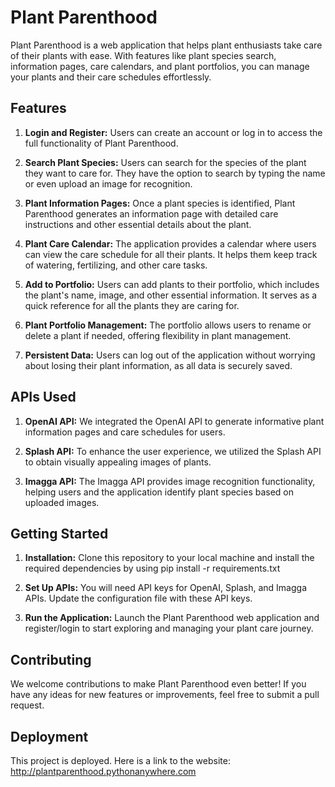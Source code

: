 # Plant Parenthood

Plant Parenthood is a web application that helps plant enthusiasts take care of their plants with ease. With features like plant species search, information pages, care calendars, and plant portfolios, you can manage your plants and their care schedules effortlessly.

## Features

1. **Login and Register:** Users can create an account or log in to access the full functionality of Plant Parenthood.

2. **Search Plant Species:** Users can search for the species of the plant they want to care for. They have the option to search by typing the name or even upload an image for recognition.

3. **Plant Information Pages:** Once a plant species is identified, Plant Parenthood generates an information page with detailed care instructions and other essential details about the plant.

4. **Plant Care Calendar:** The application provides a calendar where users can view the care schedule for all their plants. It helps them keep track of watering, fertilizing, and other care tasks.

5. **Add to Portfolio:** Users can add plants to their portfolio, which includes the plant's name, image, and other essential information. It serves as a quick reference for all the plants they are caring for.

6. **Plant Portfolio Management:** The portfolio allows users to rename or delete a plant if needed, offering flexibility in plant management.

7. **Persistent Data:** Users can log out of the application without worrying about losing their plant information, as all data is securely saved.

## APIs Used

1. **OpenAI API:** We integrated the OpenAI API to generate informative plant information pages and care schedules for users.

2. **Splash API:** To enhance the user experience, we utilized the Splash API to obtain visually appealing images of plants.

3. **Imagga API:** The Imagga API provides image recognition functionality, helping users and the application identify plant species based on uploaded images.

## Getting Started

1. **Installation:** Clone this repository to your local machine and install the required dependencies by using pip install -r requirements.txt

2. **Set Up APIs:** You will need API keys for OpenAI, Splash, and Imagga APIs. Update the configuration file with these API keys.

3. **Run the Application:** Launch the Plant Parenthood web application and register/login to start exploring and managing your plant care journey.

## Contributing

We welcome contributions to make Plant Parenthood even better! If you have any ideas for new features or improvements, feel free to submit a pull request.

## Deployment
This project is deployed. Here is a link to the website: http://plantparenthood.pythonanywhere.com

